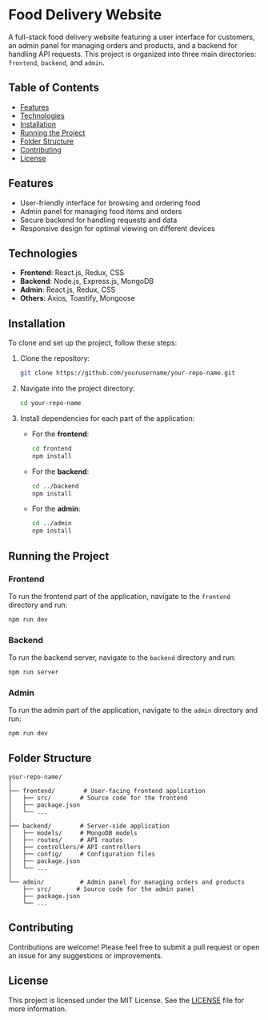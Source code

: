 # Food Delivery Website

A full-stack food delivery website featuring a user interface for customers, an admin panel for managing orders and products, and a backend for handling API requests. This project is organized into three main directories: `frontend`, `backend`, and `admin`.

## Table of Contents
- [Features](#features)
- [Technologies](#technologies)
- [Installation](#installation)
- [Running the Project](#running-the-project)
- [Folder Structure](#folder-structure)
- [Contributing](#contributing)
- [License](#license)

## Features
- User-friendly interface for browsing and ordering food
- Admin panel for managing food items and orders
- Secure backend for handling requests and data
- Responsive design for optimal viewing on different devices

## Technologies
- **Frontend**: React.js, Redux, CSS
- **Backend**: Node.js, Express.js, MongoDB
- **Admin**: React.js, Redux, CSS
- **Others**: Axios, Toastify, Mongoose

## Installation

To clone and set up the project, follow these steps:

1. Clone the repository:
   ```bash
   git clone https://github.com/yourusername/your-repo-name.git
   ```

2. Navigate into the project directory:
   ```bash
   cd your-repo-name
   ```

3. Install dependencies for each part of the application:
   - For the **frontend**:
     ```bash
     cd frontend
     npm install
     ```

   - For the **backend**:
     ```bash
     cd ../backend
     npm install
     ```

   - For the **admin**:
     ```bash
     cd ../admin
     npm install
     ```

## Running the Project

### Frontend
To run the frontend part of the application, navigate to the `frontend` directory and run:
```bash
npm run dev
```

### Backend
To run the backend server, navigate to the `backend` directory and run:
```bash
npm run server
```

### Admin
To run the admin part of the application, navigate to the `admin` directory and run:
```bash
npm run dev
```

## Folder Structure

```
your-repo-name/
│
├── frontend/        # User-facing frontend application
│   ├── src/        # Source code for the frontend
│   ├── package.json
│   └── ...
│
├── backend/        # Server-side application
│   ├── models/     # MongoDB models
│   ├── routes/     # API routes
│   ├── controllers/# API controllers
│   ├── config/     # Configuration files
│   ├── package.json
│   └── ...
│
└── admin/          # Admin panel for managing orders and products
    ├── src/       # Source code for the admin panel
    ├── package.json
    └── ...
```

## Contributing

Contributions are welcome! Please feel free to submit a pull request or open an issue for any suggestions or improvements.

## License

This project is licensed under the MIT License. See the [LICENSE](LICENSE) file for more information.
